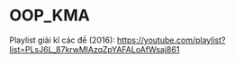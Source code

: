 # OOP_KMA

Playlist giải kĩ các đề (2016): https://youtube.com/playlist?list=PLsJ6L_87krwMlAzqZpYAFALoAfWsaj861

